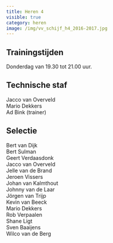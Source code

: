 ```yaml
---
title: Heren 4
visible: true
category: heren
image: /img/vv_schijf_h4_2016-2017.jpg
---
```


## Trainingstijden

Donderdag van 19.30 tot 21.00 uur.

## Technische staf

Jacco van Overveld\
Mario Dekkers\
Ad Bink (trainer)

## Selectie

Bert van Dijk\
Bert Sulman\
Geert Verdaasdonk\
Jacco van Overveld\
Jelle van de Brand\
Jeroen Vissers\
Johan van Kalmthout\
Johnny van de Laar\
Jörgen van Trijp\
Kevin van Beeck\
Mario Dekkers\
Rob Verpaalen\
Shane Ligt\
Sven Baaijens\
Wilco van de Berg
